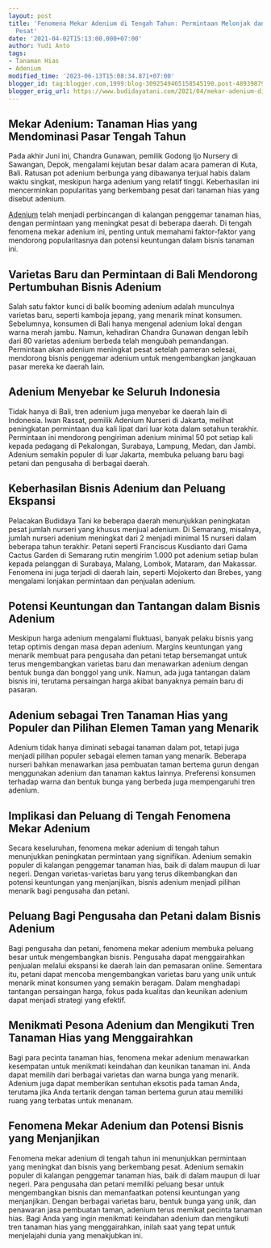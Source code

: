 ```yaml
---
layout: post
title: 'Fenomena Mekar Adenium di Tengah Tahun: Permintaan Melonjak dan Bisnis Berkembang
  Pesat'
date: '2021-04-02T15:13:00.000+07:00'
author: Yudi Anto
tags:
- Tanaman Hias
- Adenium
modified_time: '2023-06-13T15:08:34.871+07:00'
blogger_id: tag:blogger.com,1999:blog-3092549465158545190.post-4893987956169812314
blogger_orig_url: https://www.budidayatani.com/2021/04/mekar-adenium-di-tengah-tahun.html
---
```


<h2>Mekar Adenium: Tanaman Hias yang Mendominasi Pasar Tengah Tahun</h2><p>Pada akhir Juni ini, Chandra Gunawan, pemilik Godong Ijo Nursery di Sawangan, Depok, mengalami kejutan besar dalam acara pameran di Kuta, Bali. Ratusan pot adenium berbunga yang dibawanya terjual habis dalam waktu singkat, meskipun harga adenium yang relatif tinggi. Keberhasilan ini mencerminkan popularitas yang berkembang pesat dari tanaman hias yang disebut adenium.</p><p><a href="https://www.budidayatani.com/search/label/Adenium">Adenium</a> telah menjadi perbincangan di kalangan penggemar tanaman hias, dengan permintaan yang meningkat pesat di beberapa daerah. Di tengah fenomena mekar adenium ini, penting untuk memahami faktor-faktor yang mendorong popularitasnya dan potensi keuntungan dalam bisnis tanaman ini.</p><h2>Varietas Baru dan Permintaan di Bali Mendorong Pertumbuhan Bisnis Adenium</h2><p>Salah satu faktor kunci di balik booming adenium adalah munculnya varietas baru, seperti kamboja jepang, yang menarik minat konsumen. Sebelumnya, konsumen di Bali hanya mengenal adenium lokal dengan warna merah jambu. Namun, kehadiran Chandra Gunawan dengan lebih dari 80 varietas adenium berbeda telah mengubah pemandangan. Permintaan akan adenium meningkat pesat setelah pameran selesai, mendorong bisnis penggemar adenium untuk mengembangkan jangkauan pasar mereka ke daerah lain.</p><h2>Adenium Menyebar ke Seluruh Indonesia</h2><p>Tidak hanya di Bali, tren adenium juga menyebar ke daerah lain di Indonesia. Iwan Rassat, pemilik Adenium Nurseri di Jakarta, melihat peningkatan permintaan dua kali lipat dari luar kota dalam setahun terakhir. Permintaan ini mendorong pengiriman adenium minimal 50 pot setiap kali kepada pedagang di Pekalongan, Surabaya, Lampung, Medan, dan Jambi. Adenium semakin populer di luar Jakarta, membuka peluang baru bagi petani dan pengusaha di berbagai daerah.</p><h2>Keberhasilan Bisnis Adenium dan Peluang Ekspansi</h2><p>Pelacakan Budidaya Tani ke beberapa daerah menunjukkan peningkatan pesat jumlah nurseri yang khusus menjual adenium. Di Semarang, misalnya, jumlah nurseri adenium meningkat dari 2 menjadi minimal 15 nurseri dalam beberapa tahun terakhir. Petani seperti Franciscus Kusdianto dari Gama Cactus Garden di Semarang rutin mengirim 1.000 pot adenium setiap bulan kepada pelanggan di Surabaya, Malang, Lombok, Mataram, dan Makassar. Fenomena ini juga terjadi di daerah lain, seperti Mojokerto dan Brebes, yang mengalami lonjakan permintaan dan penjualan adenium.</p><h2>Potensi Keuntungan dan Tantangan dalam Bisnis Adenium</h2><p>Meskipun harga adenium mengalami fluktuasi, banyak pelaku bisnis yang tetap optimis dengan masa depan adenium. Margins keuntungan yang menarik membuat para pengusaha dan petani tetap bersemangat untuk terus mengembangkan varietas baru dan menawarkan adenium dengan bentuk bunga dan bonggol yang unik. Namun, ada juga tantangan dalam bisnis ini, terutama persaingan harga akibat banyaknya pemain baru di pasaran.</p><h2>Adenium sebagai Tren Tanaman Hias yang Populer dan Pilihan Elemen Taman yang Menarik</h2><p>Adenium tidak hanya diminati sebagai tanaman dalam pot, tetapi juga menjadi pilihan populer sebagai elemen taman yang menarik. Beberapa nurseri bahkan menawarkan jasa pembuatan taman bertema gurun dengan menggunakan adenium dan tanaman kaktus lainnya. Preferensi konsumen terhadap warna dan bentuk bunga yang berbeda juga mempengaruhi tren adenium.</p><h2>Implikasi dan Peluang di Tengah Fenomena Mekar Adenium</h2><p>Secara keseluruhan, fenomena mekar adenium di tengah tahun menunjukkan peningkatan permintaan yang signifikan. Adenium semakin populer di kalangan penggemar tanaman hias, baik di dalam maupun di luar negeri. Dengan varietas-varietas baru yang terus dikembangkan dan potensi keuntungan yang menjanjikan, bisnis adenium menjadi pilihan menarik bagi pengusaha dan petani.</p><h2>Peluang Bagi Pengusaha dan Petani dalam Bisnis Adenium</h2><p>Bagi pengusaha dan petani, fenomena mekar adenium membuka peluang besar untuk mengembangkan bisnis. Pengusaha dapat menggairahkan penjualan melalui ekspansi ke daerah lain dan pemasaran online. Sementara itu, petani dapat mencoba mengembangkan varietas baru yang unik untuk menarik minat konsumen yang semakin beragam. Dalam menghadapi tantangan persaingan harga, fokus pada kualitas dan keunikan adenium dapat menjadi strategi yang efektif.</p><h2>Menikmati Pesona Adenium dan Mengikuti Tren Tanaman Hias yang Menggairahkan</h2><p>Bagi para pecinta tanaman hias, fenomena mekar adenium menawarkan kesempatan untuk menikmati keindahan dan keunikan tanaman ini. Anda dapat memilih dari berbagai varietas dan warna bunga yang menarik. Adenium juga dapat memberikan sentuhan eksotis pada taman Anda, terutama jika Anda tertarik dengan taman bertema gurun atau memiliki ruang yang terbatas untuk menanam.</p><h2>Fenomena Mekar Adenium dan Potensi Bisnis yang Menjanjikan</h2><p>Fenomena mekar adenium di tengah tahun ini menunjukkan permintaan yang meningkat dan bisnis yang berkembang pesat. Adenium semakin populer di kalangan penggemar tanaman hias, baik di dalam maupun di luar negeri. Para pengusaha dan petani memiliki peluang besar untuk mengembangkan bisnis dan memanfaatkan potensi keuntungan yang menjanjikan. Dengan berbagai varietas baru, bentuk bunga yang unik, dan penawaran jasa pembuatan taman, adenium terus memikat pecinta tanaman hias. Bagi Anda yang ingin menikmati keindahan adenium dan mengikuti tren tanaman hias yang menggairahkan, inilah saat yang tepat untuk menjelajahi dunia yang menakjubkan ini.</p>